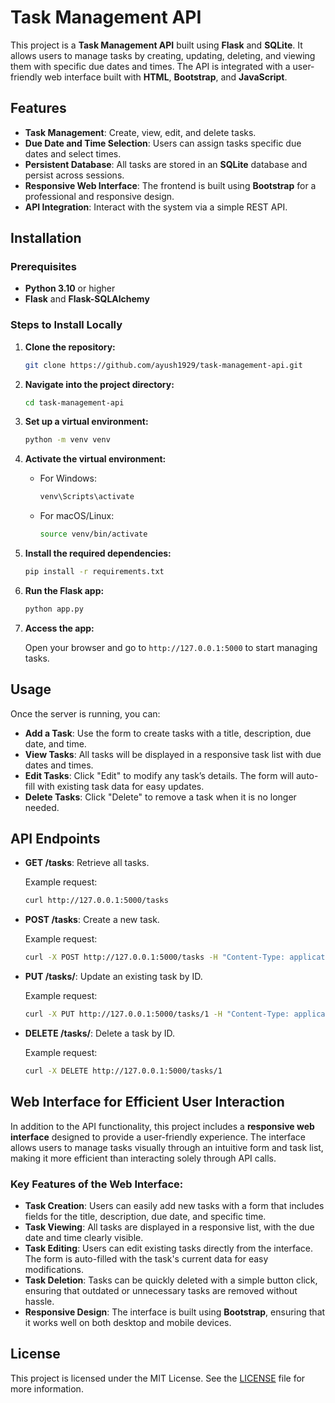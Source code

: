 
# Task Management API

This project is a **Task Management API** built using **Flask** and **SQLite**. It allows users to manage tasks by creating, updating, deleting, and viewing them with specific due dates and times. The API is integrated with a user-friendly web interface built with **HTML**, **Bootstrap**, and **JavaScript**.

## Features

- **Task Management**: Create, view, edit, and delete tasks.
- **Due Date and Time Selection**: Users can assign tasks specific due dates and select times.
- **Persistent Database**: All tasks are stored in an **SQLite** database and persist across sessions.
- **Responsive Web Interface**: The frontend is built using **Bootstrap** for a professional and responsive design.
- **API Integration**: Interact with the system via a simple REST API.

## Installation

### Prerequisites

- **Python 3.10** or higher
- **Flask** and **Flask-SQLAlchemy**

### Steps to Install Locally

1. **Clone the repository:**

   ```bash
   git clone https://github.com/ayush1929/task-management-api.git
   ```

2. **Navigate into the project directory:**

   ```bash
   cd task-management-api
   ```

3. **Set up a virtual environment:**

   ```bash
   python -m venv venv
   ```

4. **Activate the virtual environment:**

   - For Windows:
     ```bash
     venv\Scripts\activate
     ```

   - For macOS/Linux:
     ```bash
     source venv/bin/activate
     ```

5. **Install the required dependencies:**

   ```bash
   pip install -r requirements.txt
   ```

6. **Run the Flask app:**

   ```bash
   python app.py
   ```

7. **Access the app:**

   Open your browser and go to `http://127.0.0.1:5000` to start managing tasks.

## Usage

Once the server is running, you can:

- **Add a Task**: Use the form to create tasks with a title, description, due date, and time.
- **View Tasks**: All tasks will be displayed in a responsive task list with due dates and times.
- **Edit Tasks**: Click "Edit" to modify any task’s details. The form will auto-fill with existing task data for easy updates.
- **Delete Tasks**: Click "Delete" to remove a task when it is no longer needed.

## API Endpoints

- **GET /tasks**: Retrieve all tasks.
  
  Example request:
  ```bash
  curl http://127.0.0.1:5000/tasks
  ```

- **POST /tasks**: Create a new task.
  
  Example request:
  ```bash
  curl -X POST http://127.0.0.1:5000/tasks -H "Content-Type: application/json" -d '{"title": "New Task", "description": "Complete by Friday", "due_date": "2024-10-07", "time_of_day": "09:00 AM"}'
  ```

- **PUT /tasks/<id>**: Update an existing task by ID.
  
  Example request:
  ```bash
  curl -X PUT http://127.0.0.1:5000/tasks/1 -H "Content-Type: application/json" -d '{"title": "Updated Task", "description": "Updated description", "due_date": "2024-10-08", "time_of_day": "02:00 PM"}'
  ```

- **DELETE /tasks/<id>**: Delete a task by ID.
  
  Example request:
  ```bash
  curl -X DELETE http://127.0.0.1:5000/tasks/1
  ```
## Web Interface for Efficient User Interaction

In addition to the API functionality, this project includes a **responsive web interface** designed to provide a user-friendly experience. The interface allows users to manage tasks visually through an intuitive form and task list, making it more efficient than interacting solely through API calls.

### Key Features of the Web Interface:
- **Task Creation**: Users can easily add new tasks with a form that includes fields for the title, description, due date, and specific time.
- **Task Viewing**: All tasks are displayed in a responsive list, with the due date and time clearly visible.
- **Task Editing**: Users can edit existing tasks directly from the interface. The form is auto-filled with the task's current data for easy modifications.
- **Task Deletion**: Tasks can be quickly deleted with a simple button click, ensuring that outdated or unnecessary tasks are removed without hassle.
- **Responsive Design**: The interface is built using **Bootstrap**, ensuring that it works well on both desktop and mobile devices.


## License

This project is licensed under the MIT License. See the [LICENSE](LICENSE) file for more information.

